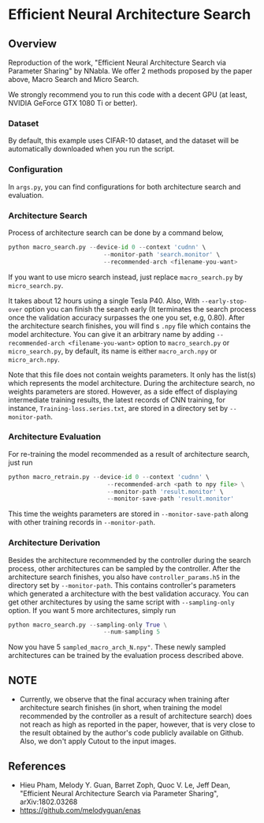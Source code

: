 # Efficient Neural Architecture Search

## Overview

Reproduction of the work, "Efficient Neural Architecture Search via Parameter Sharing" by NNabla. 
We offer 2 methods proposed by the paper above, Macro Search and Micro Search.

We strongly recommend you to run this code with a decent GPU (at least, NVIDIA GeForce GTX 1080 Ti or better).

### Dataset

By default, this example uses CIFAR-10 dataset, and the dataset will be automatically downloaded when you run the script.


### Configuration

In `args.py`, you can find configurations for both architecture search and evaluation. 


### Architecture Search

Process of architecture search can be done by a command below,

```python
python macro_search.py --device-id 0 --context 'cudnn' \
                           --monitor-path 'search.monitor' \
                           --recommended-arch <filename-you-want>
```

If you want to use micro search instead, just replace `macro_search.py` by `micro_search.py`.

It takes about 12 hours using a single Tesla P40. Also, With `--early-stop-over` option you can finish the search early (It terminates the search process once the validation accuracy surpasses the one you set, e.g, 0.80).
After the architecture search finishes, you will find s `.npy` file which contains the model architecture.
You can give it an arbitrary name by adding `--recommended-arch <filename-you-want>` option to `macro_search.py` or `micro_search.py`,
by default, its name is either `macro_arch.npy` or `micro_arch.npy`.

Note that this file does not contain weights parameters. It only has the list(s) which represents the model architecture.
During the architecture search, no weights parameters are stored.
However, as a side effect of displaying intermediate training results, the latest records of CNN training, for instance, `Training-loss.series.txt`, are stored in a directory set by `--monitor-path`.


### Architecture Evaluation

For re-training the model recommended as a result of architecture search, just run

```python
python macro_retrain.py --device-id 0 --context 'cudnn' \
                            --recommended-arch <path to npy file> \
                            --monitor-path 'result.monitor' \
                            --monitor-save-path 'result.monitor' 
```

This time the weights parameters are stored in `--monitor-save-path` along with other training records in `--monitor-path`.


### Architecture Derivation
Besides the architecture recommended by the controller during the search process, other architectures can be sampled by the controller. After the architecture search finishes, you also have `controller_params.h5` in the directory set by `--monitor-path`.
This contains controller's parameters which generated a architecture with the best validation accuracy. You can get other architectures by using the same script with `--sampling-only` option. If you want 5 more architectures, simply run 

```python
python macro_search.py --sampling-only True \
                           --num-sampling 5 
```

Now you have 5 `sampled_macro_arch_N.npy"`.  These newly sampled architectures can be trained by the evaluation process described above.


## NOTE
- Currently, we observe that the final accuracy when training after architecture search finishes (in short, when training the model recommended by the controller as a result of architecture search) does not reach as high as reported in the paper, however, that is very close to the result obtained by the author's code publicly available on Github. Also, we don't apply Cutout to the input images.


## References
- Hieu Pham, Melody Y. Guan, Barret Zoph, Quoc V. Le, Jeff Dean, "Efficient Neural Architecture Search via Parameter Sharing", arXiv:1802.03268
- https://github.com/melodyguan/enas
